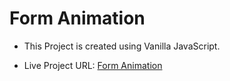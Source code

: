 # Form Animation

- This Project is created using Vanilla JavaScript.

- Live Project URL: [Form Animation](https://jenilgajjar20.github.io/JS_FormAnimation/)

